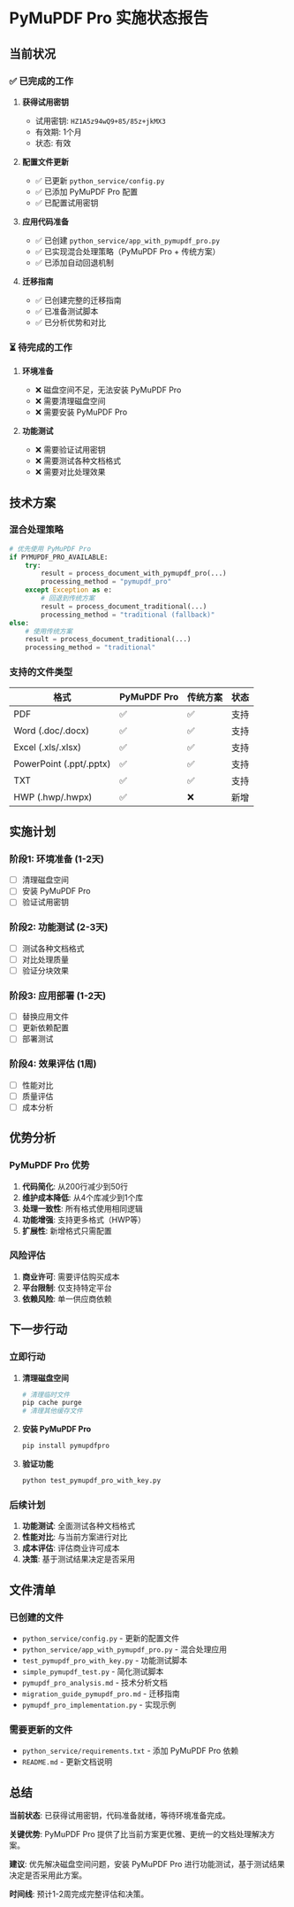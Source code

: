 # PyMuPDF Pro 实施状态报告

## 当前状况

### ✅ 已完成的工作

1. **获得试用密钥**
   - 试用密钥: `HZ1A5z94wQ9+85/85z+jkMX3`
   - 有效期: 1个月
   - 状态: 有效

2. **配置文件更新**
   - ✅ 已更新 `python_service/config.py`
   - ✅ 已添加 PyMuPDF Pro 配置
   - ✅ 已配置试用密钥

3. **应用代码准备**
   - ✅ 已创建 `python_service/app_with_pymupdf_pro.py`
   - ✅ 已实现混合处理策略（PyMuPDF Pro + 传统方案）
   - ✅ 已添加自动回退机制

4. **迁移指南**
   - ✅ 已创建完整的迁移指南
   - ✅ 已准备测试脚本
   - ✅ 已分析优势和对比

### ⏳ 待完成的工作

1. **环境准备**
   - ❌ 磁盘空间不足，无法安装 PyMuPDF Pro
   - ❌ 需要清理磁盘空间
   - ❌ 需要安装 PyMuPDF Pro

2. **功能测试**
   - ❌ 需要验证试用密钥
   - ❌ 需要测试各种文档格式
   - ❌ 需要对比处理效果

## 技术方案

### 混合处理策略

```python
# 优先使用 PyMuPDF Pro
if PYMUPDF_PRO_AVAILABLE:
    try:
        result = process_document_with_pymupdf_pro(...)
        processing_method = "pymupdf_pro"
    except Exception as e:
        # 回退到传统方案
        result = process_document_traditional(...)
        processing_method = "traditional (fallback)"
else:
    # 使用传统方案
    result = process_document_traditional(...)
    processing_method = "traditional"
```

### 支持的文件类型

| 格式 | PyMuPDF Pro | 传统方案 | 状态 |
|------|-------------|----------|------|
| PDF | ✅ | ✅ | 支持 |
| Word (.doc/.docx) | ✅ | ✅ | 支持 |
| Excel (.xls/.xlsx) | ✅ | ✅ | 支持 |
| PowerPoint (.ppt/.pptx) | ✅ | ✅ | 支持 |
| TXT | ✅ | ✅ | 支持 |
| HWP (.hwp/.hwpx) | ✅ | ❌ | 新增 |

## 实施计划

### 阶段1: 环境准备 (1-2天)
- [ ] 清理磁盘空间
- [ ] 安装 PyMuPDF Pro
- [ ] 验证试用密钥

### 阶段2: 功能测试 (2-3天)
- [ ] 测试各种文档格式
- [ ] 对比处理质量
- [ ] 验证分块效果

### 阶段3: 应用部署 (1-2天)
- [ ] 替换应用文件
- [ ] 更新依赖配置
- [ ] 部署测试

### 阶段4: 效果评估 (1周)
- [ ] 性能对比
- [ ] 质量评估
- [ ] 成本分析

## 优势分析

### PyMuPDF Pro 优势
1. **代码简化**: 从200行减少到50行
2. **维护成本降低**: 从4个库减少到1个库
3. **处理一致性**: 所有格式使用相同逻辑
4. **功能增强**: 支持更多格式（HWP等）
5. **扩展性**: 新增格式只需配置

### 风险评估
1. **商业许可**: 需要评估购买成本
2. **平台限制**: 仅支持特定平台
3. **依赖风险**: 单一供应商依赖

## 下一步行动

### 立即行动
1. **清理磁盘空间**
   ```bash
   # 清理临时文件
   pip cache purge
   # 清理其他缓存文件
   ```

2. **安装 PyMuPDF Pro**
   ```bash
   pip install pymupdfpro
   ```

3. **验证功能**
   ```bash
   python test_pymupdf_pro_with_key.py
   ```

### 后续计划
1. **功能测试**: 全面测试各种文档格式
2. **性能对比**: 与当前方案进行对比
3. **成本评估**: 评估商业许可成本
4. **决策**: 基于测试结果决定是否采用

## 文件清单

### 已创建的文件
- `python_service/config.py` - 更新的配置文件
- `python_service/app_with_pymupdf_pro.py` - 混合处理应用
- `test_pymupdf_pro_with_key.py` - 功能测试脚本
- `simple_pymupdf_test.py` - 简化测试脚本
- `pymupdf_pro_analysis.md` - 技术分析文档
- `migration_guide_pymupdf_pro.md` - 迁移指南
- `pymupdf_pro_implementation.py` - 实现示例

### 需要更新的文件
- `python_service/requirements.txt` - 添加 PyMuPDF Pro 依赖
- `README.md` - 更新文档说明

## 总结

**当前状态**: 已获得试用密钥，代码准备就绪，等待环境准备完成。

**关键优势**: PyMuPDF Pro 提供了比当前方案更优雅、更统一的文档处理解决方案。

**建议**: 优先解决磁盘空间问题，安装 PyMuPDF Pro 进行功能测试，基于测试结果决定是否采用此方案。

**时间线**: 预计1-2周完成完整评估和决策。 